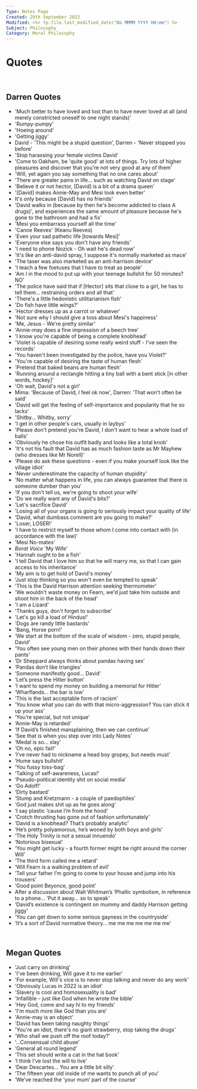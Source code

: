 ```yaml
---
Type: Notes Page
Created: 29th September 2022
Modified: <%+ tp.file.last_modified_date("Do MMMM YYYY HH:mm") %>
Subject: Philosophy
Category: Moral Philosophy
---
```

# Quotes
</br>





## Darren Quotes
- 'Much better to have loved and lost than to have never loved at all (and merely constricted oneself to one night stands)'
- 'Rumpy-pumpy'
- 'Hoeing around'
- 'Getting jiggy'
- David - 'This might be a stupid question', Darren - 'Never stopped you before'
- 'Stop harassing your female victims David'
- 'Come to Oakham, be 'quite good' at lots of things. Try lots of higher pleasures and discover that you're not very good at any of them'
- 'Will, yet again you say something that no one cares about'
- 'There are greater pains in life... such as watching David on stage'
- 'Believe it or not hector, [David] is a bit of a drama queen'
- '[David] makes Annie-May and Mesi look even better'
- It's only because [David] has no friends'
- 'David walks in (because by then he's become addicted to class A drugs)', and experiences the same amount of pleasure because he's gone to the bathroom and had a fix'
- 'Mesi you embarrass yourself all the time'
- 'Canoe Reeves' (Keanu Reeves)
- 'Even your sad pathetic life [towards Mesi]'
- 'Everyone else says you don't have any friends'
- 'I need to phone Nozick - Oh wait he's dead now'
- 'It's like an anti-david spray, I suppose it's normally marketed as mace'
- 'The taser was also marketed as an anti-harrison device'
- 'I teach a few foetuses that I have to treat as people'
- 'Am I in the mood to put up with your teenage bullshit for 50 minutes? NO'
- 'The police have said that if [Hector] sits that close to a girl, he has to tell them... restraining orders and all that'
- 'There's a little hedonistic utilitarianism fish'
- 'Do fish have little wings?'
- 'Hector dresses up as a carrot or whatever'
- 'Not sure why I should give a toss about Mesi's happiness'
- 'Me, Jesus - We're pretty similar'
- 'Annie-may does a fine impression of a beech tree'
- 'I know you're capable of being a complete knobhead'
- 'Violet is capable of desiring some really weird stuff - I've seen the records'
- 'You haven't been investigated by the police, have you Violet?'
- 'You're capable of desiring the taste of human flesh'
- 'Pretend that baked beans are human flesh'
- 'Running around a rectangle hitting a tiny ball with a bent stick [in other words, hockey]'
- 'Oh wait, David's not a girl'
- Mima: 'Because of David, I feel ok now', Darren: 'That won't often be said'
- 'David will get the feeling of self-importance and popularity that he so lacks'
- 'Shitby... Whitby, sorry'
- 'I get in other people's cars, usually in laybys'
- 'Please don't pretend you're David, I don't want to hear a whole load of balls'
- 'Obviously he chose his outfit badly and looks like a total knob'
- 'It's not his fault that David has as much fashion taste as Mr Mayhew (who dresses like Mr Norell)'
- 'Please do ask these questions - even if you make yourself look like the village idiot'
- 'Never underestimate the capacity of human stupidity'
- 'No matter what happens in life, you can always guarantee that there is someone dumber than you'
- 'If you don't tell us, we're going to shoot your wife'
- 'Do we really want any of David's bits?'
- 'Let's sacrifice David'
- 'Losing all of your organs is going to seriously impact your quality of life'
- 'David, what dumbass comment are you going to make?'
- 'Loser, LOSER!'
- 'I have to restrict myself to those whom I come into contact with (in accordance with the law)'
- 'Mesi No-mates'
- *Borat Voice* 'My Wife'
- 'Hannah ought to be a fish'
- 'I tell David that I love him so that he will marry me, so that I can gain access to his inheritance'
- 'My aim is to get hold of David's money'
- 'Just stop thinking so you won't even be tempted to speak'
- 'This is the David Harrison attention seeking thermometer'
- 'We wouldn't waste money on Fearn, we'd just take him outside and shoot him in the back of the head'
- 'I am a Lizard'
- 'Thanks guys, don't forget to subscribe'
- 'Let's go kill a load of Hindus!'
- 'Dogs are randy little bastards'
- 'Bang, Horse porn!'
- ‘We start at the bottom of the scale of wisdom - zero, stupid people, David’
- ‘You often see young men on their phones with their hands down their pants’
- ‘Dr Sheppard always thinks about pandas having sex’
- ‘Pandas don’t like triangles’
- ‘Someone manifestly good… David’
- ‘Let’s press the Hitler button’
- ‘I want to spend my money on building a memorial for Hitler’
- ‘Wharflands… the bar is low’
- ‘This is the last acceptable form of racism’
- ‘You know what you can do with that micro-aggression? You can stick it up your ass’
- ‘You’re special, but not unique’
- ‘Annie-May is retarded’
- ‘If David’s finished mansplaining, then we can continue’
- ‘See that is when you step over into Lady Notes’
- ‘Medal is so… slay’
- ‘Oh no, epic fail!’
- ‘I’ve never had to nickname a head boy gropey, but needs must’
- ‘Hume says bullshit’
- ‘You fussy toss-bag’
- ‘Talking of self-awareness, Lucas!’
- ‘Pseudo-political identity shit on social media’
- ‘Go Adolf!’
- ‘Dirty bastard’
- ‘Stump and Kretzmann - a couple of paedophiles’
- ‘God just makes shit up as he goes along’
- ‘I say plastic ‘cause I’m from the hood’
- ‘Crotch thrusting has gone out of fashion unfortunately’
- ‘David is a knobhead? That’s probably analytic’
- ‘He’s pretty polyamorous, he’s wooed by both boys and girls’
- ‘The Holy Trinity is not a sexual innuendo’
- ‘Notorious bisexual’
- ‘You might get lucky - a fourth former might be right around the corner Will’
- ‘The third form called me a retard’
- ‘Will Fearn is a walking problem of evil’
- ‘Tell your father I’m going to come to your house and jump into his trousers’
- ‘Good point Beyonce, good point’
- After a discussion about Walt Whitman’s ‘Phallic symbolism, in reference to a phone… ‘Put it away… so to speak’
- ‘David’s existence is contingent on mummy and daddy Harrison getting jiggy’
- ‘You can get down to some serious gayness in the countryside’
- ‘It’s a sort of David normative theory… me me me me me me me’
</br>





## Megan Quotes
- 'Just carry on drinking'
- 'I've been drinking, Will gave it to me earlier'
- 'For example, Will's vice is to never stop talking and never do any work'
- 'Obviously Lucas in 2022 is an idiot'
- 'Slavery is cool and homosexuality is bad'
- 'Infallible - just like God when he wrote the bible'
- 'Hey God, come and say hi to my friends'
- 'I'm much more like God than you are'
- 'Annie-may is an object'
- 'David has been taking naughty things'
- 'You're an idiot, there's no giant strawberry, stop taking the drugs'
- 'Who shall we push off the roof today?'
- '...Consensual child abuse'
- ‘General all round legend’
- ‘This set should write a cat in the hat book’
- ‘I think I’ve lost the will to live’
- ‘Dear Descartes… You are a little bit silly’
- ‘The fifteen year old inside of me wants to punch all of you’
- ‘We’ve reached the ‘your mum’ part of the course’



